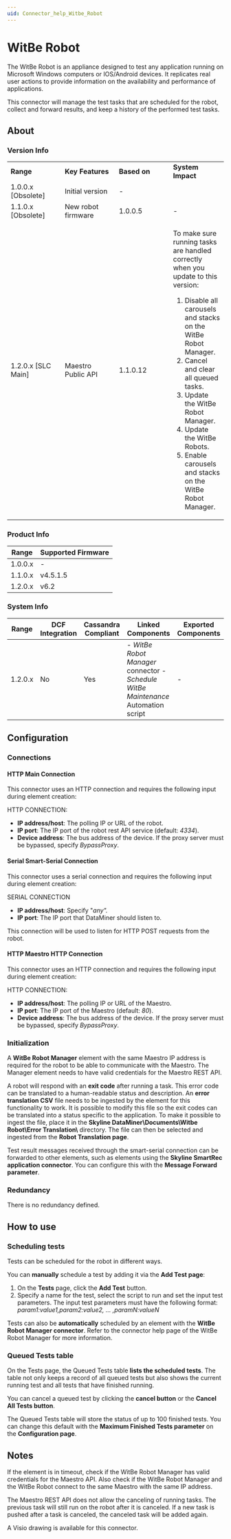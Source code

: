 ```yaml
---
uid: Connector_help_Witbe_Robot
---
```


# WitBe Robot

The WitBe Robot is an appliance designed to test any application running on Microsoft Windows computers or IOS/Android devices. It replicates real user actions to provide information on the availability and performance of applications.

This connector will manage the test tasks that are scheduled for the robot, collect and forward results, and keep a history of the performed test tasks.

## About

### Version Info

<table>
<colgroup>
<col style="width: 25%" />
<col style="width: 25%" />
<col style="width: 25%" />
<col style="width: 25%" />
</colgroup>
<tbody>
<tr class="odd">
<td><strong>Range</strong></td>
<td><strong>Key Features</strong></td>
<td><strong>Based on</strong></td>
<td><strong>System Impact</strong></td>
</tr>
<tr class="even">
<td>1.0.0.x [Obsolete]</td>
<td>Initial version</td>
<td>-</td>
<td></td>
</tr>
<tr class="odd">
<td>1.1.0.x [Obsolete]</td>
<td>New robot firmware</td>
<td>1.0.0.5</td>
<td>-</td>
</tr>
<tr class="even">
<td>1.2.0.x [SLC Main]</td>
<td><p>Maestro Public API</p></td>
<td>1.1.0.12</td>
<td><p>To make sure running tasks are handled correctly when you update to this version:</p>
<ol>
<li>Disable all carousels and stacks on the WitBe Robot Manager.</li>
<li>Cancel and clear all queued tasks.</li>
<li>Update the WitBe Robot Manager.</li>
<li>Update the WitBe Robots.</li>
<li>Enable carousels and stacks on the WitBe Robot Manager.</li>
</ol></td>
</tr>
</tbody>
</table>

### Product Info

| **Range** | **Supported Firmware** |
|-----------|------------------------|
| 1.0.0.x   | \-                     |
| 1.1.0.x   | v4.5.1.5               |
| 1.2.0.x   | v6.2                   |

### System Info

| **Range** | **DCF Integration** | **Cassandra Compliant** | **Linked Components**                                                               | **Exported Components** |
|-----------|---------------------|-------------------------|-------------------------------------------------------------------------------------|-------------------------|
| 1.2.0.x   | No                  | Yes                     | \- *WitBe Robot Manager* connector - *Schedule WitBe Maintenance* Automation script | \-                      |

## Configuration

### Connections

#### HTTP Main Connection

This connector uses an HTTP connection and requires the following input during element creation:

HTTP CONNECTION:

- **IP address/host**: The polling IP or URL of the robot.
- **IP port**: The IP port of the robot rest API service (default: *4334*).
- **Device address**: The bus address of the device. If the proxy server must be bypassed, specify *BypassProxy*.

#### Serial Smart-Serial Connection

This connector uses a serial connection and requires the following input during element creation:

SERIAL CONNECTION

- **IP address/host**: Specify "*any".*
- **IP port**: The IP port that DataMiner should listen to.

This connection will be used to listen for HTTP POST requests from the robot.

#### HTTP Maestro HTTP Connection

This connector uses an HTTP connection and requires the following input during element creation:

HTTP CONNECTION:

- **IP address/host**: The polling IP or URL of the Maestro.
- **IP port**: The IP port of the Maestro (default: *80*).
- **Device address**: The bus address of the device. If the proxy server must be bypassed, specify *BypassProxy*.

### Initialization

A **WitBe Robot Manager** element with the same Maestro IP address is required for the robot to be able to communicate with the Maestro. The Manager element needs to have valid credentials for the Maestro REST API.

A robot will respond with an **exit code** after running a task. This error code can be translated to a human-readable status and description. An **error translation CSV** file needs to be ingested by the element for this functionality to work. It is possible to modify this file so the exit codes can be translated into a status specific to the application. To make it possible to ingest the file, place it in the **Skyline DataMiner\Documents\Witbe Robot\Error Translation\\** directory. The file can then be selected and ingested from the **Robot Translation page**.

Test result messages received through the smart-serial connection can be forwarded to other elements, such as elements using the **Skyline SmartRec application connector**. You can configure this with the **Message Forward parameter**.

### Redundancy

There is no redundancy defined.

## How to use

### Scheduling tests

Tests can be scheduled for the robot in different ways.

You can **manually** schedule a test by adding it via the **Add Test page**:

1.  On the **Tests** page, click the **Add Test** button.
2.  Specify a name for the test, select the script to run and set the input test parameters.
    The input test parameters must have the following format: *param1:value1,param2:value2, ... ,paramN:valueN*

Tests can also be **automatically** scheduled by an element with the **WitBe Robot Manager connector**. Refer to the connector help page of the WitBe Robot Manager for more information.

### Queued Tests table

On the Tests page, the Queued Tests table **lists the scheduled tests**. The table not only keeps a record of all queued tests but also shows the current running test and all tests that have finished running.

You can cancel a queued test by clicking the **cancel button** or the **Cancel All Tests button**.

The Queued Tests table will store the status of up to 100 finished tests. You can change this default with the **Maximum Finished Tests parameter** on the **Configuration page**.

## Notes

If the element is in timeout, check if the WitBe Robot Manager has valid credentials for the Maestro API. Also check if the WitBe Robot Manager and the WitBe Robot connect to the same Maestro with the same IP address.

The Maestro REST API does not allow the canceling of running tasks. The previous task will still run on the robot after it is canceled. If a new task is pushed after a task is canceled, the canceled task will be added again.

A Visio drawing is available for this connector.
